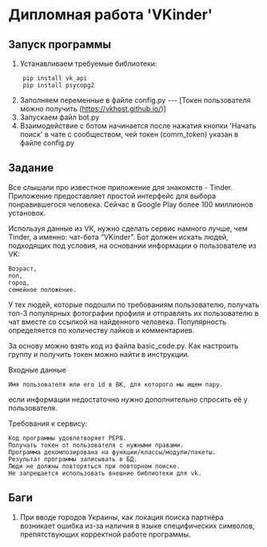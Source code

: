 # Дипломная работа 'VKinder'

## Запуск программы
1. Устанавливаем требуемые библиотеки:
``` 
    pip install vk_api
    pip install psycopg2
```
2. Заполняем переменные в файле config.py --- [Токен пользователя можно получить (https://vkhost.github.io/)]
4. Запускаем файл bot.py
5. Взаимодействие с ботом начинается после нажатия кнопки 'Начать поиск' в чате с сообществом, чей токен (сomm_token) указан в файле config.py

## Задание
Все слышали про известное приложение для знакомств - Tinder. Приложение предоставляет простой интерфейс для выбора понравившегося человека. Сейчас в Google Play более 100 миллионов установок.

Используя данные из VK, нужно сделать сервис намного лучше, чем Tinder, а именно: чат-бота “VKinder”. Бот должен искать людей, подходящих под условия, на основании информации о пользователе из VK:

    Возраст,
    пол,
    город,
    семейное положение.

У тех людей, которые подошли по требованиям пользователю, получать топ-3 популярных фотографии профиля и отправлять их пользователю в чат вместе со ссылкой на найденного человека.
Популярность определяется по количеству лайков и комментариев.

За основу можно взять код из файла basic_code.py.
Как настроить группу и получить токен можно найти в инструкции.

Входные данные

    Имя пользователя или его id в ВК, для которого мы ищем пару.

если информации недостаточно нужно дополнительно спросить её у пользователя.

Требования к сервису:

    Код программы удовлетворяет PEP8.
    Получать токен от пользователя с нужными правами.
    Программа декомпозирована на функции/классы/модули/пакеты.
    Результат программы записывать в БД.
    Люди не должны повторяться при повторном поиске.
    Не запрещается использовать внешние библиотеки для vk.
## Баги
1. При вводе городов Украины, как локация поиска партнёра возникает ошибка из-за наличия в языке специфических символов, препятствующих корректной работе программы.
